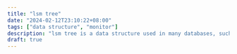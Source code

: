 ```yaml
---
title: "lsm tree"
date: "2024-02-12T23:10:22+08:00"
tags: ["data structure", "monitor"]
description: "lsm tree is a data structure used in many databases, such as LevelDB, RocksDB, and more. It is designed to handle large amounts of data efficiently."
draft: true
---
```

